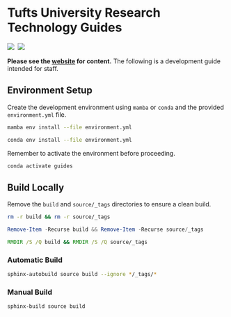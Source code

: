 # Tufts University Research Technology Guides

[![][website-badge]][website-url]&nbsp;
[![][workflow-badge]](../../actions/workflows/build.yml)

**Please see the [website][website-url] for content.** The following is a development guide intended for staff.

## Environment Setup

Create the development environment using `mamba` or `conda` and the provided `environment.yml` file.

```bash
mamba env install --file environment.yml
```

```bash
conda env install --file environment.yml
```

Remember to activate the environment before proceeding.

```bash
conda activate guides
```

## Build Locally

Remove the `build` and `source/_tags` directories to ensure a clean build.

```bash
rm -r build && rm -r source/_tags
```

```powershell
Remove-Item -Recurse build && Remove-Item -Recurse source/_tags
```

```bat
RMDIR /S /Q build && RMDIR /S /Q source/_tags
```

### Automatic Build

```bash
sphinx-autobuild source build --ignore */_tags/*
```

### Manual Build

```bash
sphinx-build source build
```

<!-- define reference-style links -->

[website-url]: https://tuftsrt.github.io/guides/
[website-badge]: https://img.shields.io/website?url=https://tuftsrt.github.io/guides/
[workflow-badge]: https://img.shields.io/github/actions/workflow/status/tuftsrt/guides/build.yml
